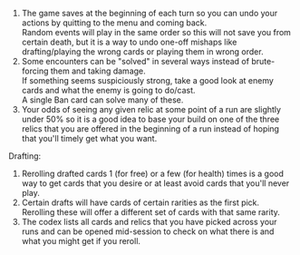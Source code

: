 1.	The game saves at the beginning of each turn so you can undo your actions by quitting to the menu and coming back.\
	Random events will play in the same order so this will not save you from certain death,
	but it is a way to undo one-off mishaps like drafting/playing the wrong cards or playing them in wrong order.
2.	Some encounters can be "solved" in several ways instead of brute-forcing them and taking damage.\
	If something seems suspiciously strong, take a good look at enemy cards and what the enemy is
	going to do/cast.\
	A single Ban card can solve many of these.
3.	Your odds of seeing any given relic at some point of a run are slightly under 50%
	so it is a good idea to base your build on one of the three relics that you are offered
	in the beginning of a run instead of hoping that you'll timely get what you want.

Drafting:
1.	Rerolling drafted cards 1 (for free) or a few (for health) times is a good way
	to get cards that you desire or at least avoid cards that you'll never play.
2.	Certain drafts will have cards of certain rarities as the first pick.\
	Rerolling these will offer a different set of cards with that same rarity.
3.	The codex lists all cards and relics that you have picked across your runs and can be opened
	mid-session to check on what there is and what you might get if you reroll.

